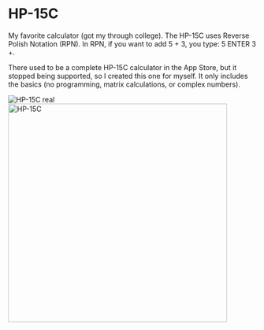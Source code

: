 # HP-15C

My favorite calculator (got my through college).  The HP-15C uses Reverse Polish Notation (RPN).
In RPN, if you want to add 5 + 3, you type: 5 ENTER 3 +.

There used to be a complete HP-15C calculator in the App Store, but it stopped being supported,
so I created this one for myself.  It only includes the basics (no programming, matrix calculations,
or complex numbers).

![HP-15C real](https://github.com/InvaderZim62/HP-15C/assets/34785252/735b87c2-83e4-4166-8e8f-c491a5797939)
&nbsp;&nbsp;&nbsp;&nbsp;&nbsp;&nbsp;&nbsp;
<img width="444" alt="HP-15C" src="https://github.com/InvaderZim62/HP-15C/assets/34785252/dbde09fc-d7fa-49a3-b39d-e69471f035ff">
